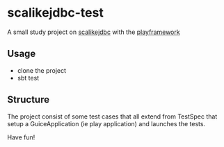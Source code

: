 # scalikejdbc-test
A small study project on [scalikejdbc](http://scalikejdbc.org/) with the [playframework](https://www.playframework.com/)

## Usage
- clone the project
- sbt test

## Structure
The project consist of some test cases that all extend from TestSpec that setup a GuiceApplication (ie play application)
and launches the tests.

Have fun!